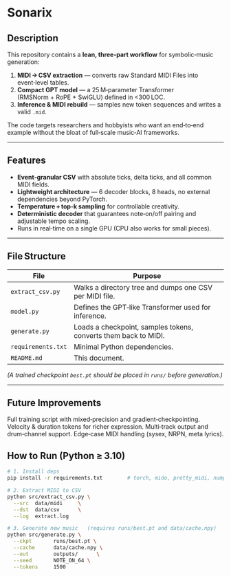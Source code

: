 # Sonarix

## Description
This repository contains a **lean, three‑part workflow** for symbolic‑music generation:

1. **MIDI → CSV extraction** — converts raw Standard MIDI Files into event‑level tables.  
2. **Compact GPT model** — a 25 M‑parameter Transformer (RMSNorm + RoPE + SwiGLU) defined in <300 LOC.  
3. **Inference & MIDI rebuild** — samples new token sequences and writes a valid `.mid`.

The code targets researchers and hobbyists who want an end‑to‑end example without the bloat of full‑scale music‑AI frameworks.

---

## Features
* **Event‑granular CSV** with absolute ticks, delta ticks, and all common MIDI fields.
* **Lightweight architecture** — 6 decoder blocks, 8 heads, no external dependencies beyond PyTorch.
* **Temperature + top‑k sampling** for controllable creativity.
* **Deterministic decoder** that guarantees note‑on/off pairing and adjustable tempo scaling.
* Runs in real‑time on a single GPU (CPU also works for small pieces).

---

## File Structure
| File | Purpose |
|------|---------|
| `extract_csv.py` | Walks a directory tree and dumps one CSV per MIDI file. |
| `model.py` | Defines the GPT‑like Transformer used for inference. |
| `generate.py` | Loads a checkpoint, samples tokens, converts them back to MIDI. |
| `requirements.txt` | Minimal Python dependencies. |
| `README.md` | This document. |

*(A trained checkpoint `best.pt` should be placed in `runs/` before generation.)*

---

## Future Improvements
Full training script with mixed‑precision and gradient‑checkpointing.
Velocity & duration tokens for richer expression.
Multi‑track output and drum‑channel support.
Edge‑case MIDI handling (sysex, NRPN, meta lyrics).

## How to Run (Python ≥ 3.10)
```bash
# 1. Install deps
pip install -r requirements.txt        # torch, mido, pretty_midi, numpy, pandas, tqdm

# 2. Extract MIDI to CSV
python src/extract_csv.py \
  --src  data/midi     \
  --dst  data/csv      \
  --log  extract.log

# 3. Generate new music   (requires runs/best.pt and data/cache.npy)
python src/generate.py \
  --ckpt       runs/best.pt \
  --cache      data/cache.npy \
  --out        outputs/      \
  --seed       NOTE_ON_64 \
  --tokens     1500



